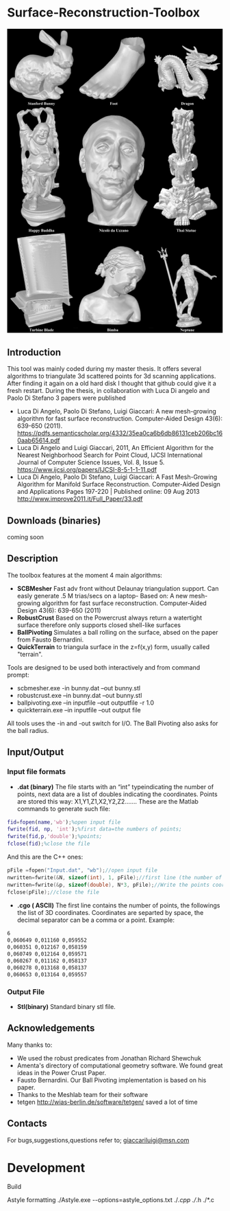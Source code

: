 # Surface-Reconstruction-Toolbox
![alt text](/doc/scb_image.PNG)

## Introduction
This tool was mainly coded during my master thesis. It offers several algorithms to triangulate 3d scattered points for 3d scanning applications. After finding it again on a old hard disk I thought that github could give it a fresh restart.
During the thesis, in collaboration with Luca Di angelo and Paolo Di Stefano 3 papers were published

- Luca Di Angelo, Paolo Di Stefano, Luigi Giaccari: A new mesh-growing algorithm for fast surface reconstruction. Computer-Aided Design 43(6): 639-650 (2011).
https://pdfs.semanticscholar.org/4332/35ea0ca6b6db86131ceb206bc160aab65614.pdf
- Luca Di Angelo and Luigi Giaccari, 2011, An Efficient Algorithm for the Nearest Neighborhood Search for Point Cloud, IJCSI International Journal of Computer Science Issues, Vol. 8, Issue 5.
https://www.ijcsi.org/papers/IJCSI-8-5-1-1-11.pdf
- Luca Di Angelo, Paolo Di Stefano, Luigi Giaccari: A Fast Mesh-Growing Algorithm for Manifold Surface Reconstruction. Computer-Aided Design and Applications Pages 197-220 | Published online: 09 Aug 2013
http://www.improve2011.it/Full_Paper/33.pdf

## Downloads (binaries)
coming soon

## Description

The toolbox features at the moment 4 main algorithms:
- **SCBMesher** Fast adv front without Delaunay triangulation support. Can easly generate .5 M trias/secs on a laptop- Based on:
  A new mesh-growing algorithm for fast surface reconstruction. Computer-Aided Design 43(6): 639-650 (2011) 
- **RobustCrust** Based on the Powercrust always return a watertight surface therefore only supports closed shell-like surfaces
- **BallPivoting** Simulates a ball rolling on the surface, absed on the paper from Fausto Bernardini.
- **QuickTerrain** to triangula surface in the z=f(x,y) form, usually called "terrain".
 
Tools are designed to be used both interactively and from command prompt:

- scbmesher.exe -in bunny.dat –out bunny.stl
- robustcrust.exe –in bunny.dat –out bunny.stl
- ballpivoting.exe –in inputfile –out outputfile -r 1.0
- quickterrain.exe –in inputfile –out output file

All tools uses the -in and -out switch for I/O. The Ball Pivoting also asks for the ball radius.

## Input/Output
### Input file formats
- **.dat (binary)**
The file starts with an “int” typeindicating the number of points, next data are a list of doubles indicating the coordinates.
Points are stored this way: X1,Y1,Z1,X2,Y2,Z2…….
These are the Matlab commands to generate such file:
```Matlab
fid=fopen(name,'wb');%open input file
fwrite(fid, np, 'int');%first data=the numbers of points;
fwrite(fid,p,'double');%points;
fclose(fid);%close the file
```
And this are the C++ ones:
```C++
pFile =fopen("Input.dat", "wb");//open input file
nwritten=fwrite(&N, sizeof(int), 1, pFile);//first line (the number of points)
nwritten=fwrite(&p, sizeof(double), N*3, pFile);//Write the points coordinate
fclose(pFile);//close the file
```
- **.cgo ( ASCII)**
The first line contains the number of points, the followings the list of 3D coordinates. Coordinates are separted by space, the decimal separator can be a comma or a point.
Example:
```Ascii
6
0,060649 0,011160 0,059552
0,060351 0,012167 0,058159
0,060749 0,012164 0,059571
0,060267 0,011162 0,058137
0,060278 0,013168 0,058137
0,060653 0,013164 0,059557
```

### Output File 
- **Stl(binary)**
Standard binary stl file.


## Acknowledgements
Many thanks to:
- We used the robust predicates from  Jonathan Richard Shewchuk
- Amenta's directory of computational geometry software. We found great ideas in the Power Crust Paper. 
- Fausto Bernardini. Our Ball Pivoting implementation is based on his paper.
- Thanks to the Meshlab team for their software
- tetgen http://wias-berlin.de/software/tetgen/ saved a lot of time

## Contacts
For bugs,suggestions,questions refer to; giaccariluigi@msn.com

# Development
Build

Astyle formatting
./Astyle.exe  --options=astyle_options.txt ./*.cpp  ./*.h ./*.c

